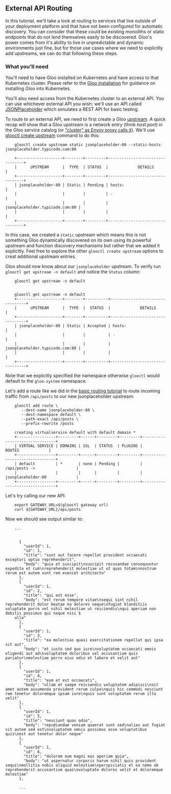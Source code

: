 ## External API Routing

In this tutorial, we'll take a look at routing to services that live outside of your deployment platform and that have not been configured for automatic discovery. You can consider that these could be existing monoliths or static endpoints that do not lend themselves easily to be discovered. Gloo's power comes from it's ability to live in unpredictable and dynamic environments just fine, but for those use cases where we need to explicitly add upstreams, we can do that following these steps.


### What you'll need

You'll need to have Gloo installed on Kubernetes and have access to that Kubernetes cluster. Please refer to the [Gloo installation](../../installation/kubernetes.md) for guidance on installing Gloo into Kubernetes. 

You'll also need access from the Kubernetes cluster to an external API. You can use whichever external API you wish; we'll use an API called [JSONPlaceholder](https://jsonplaceholder.typicode.com) which simulates a REST API for basic testing. 

To route to an external API, we need to first create a Gloo [upstream](../../v1/upstream.proto.sk.md). A quick recap will show that a Gloo upstream is a network entry (think _host:port_) in the Gloo service catalog (or ["cluster" as Envoy proxy calls it](https://www.envoyproxy.io/docs/envoy/latest/intro/arch_overview/cluster_manager)). We'll use [glooctl create upstream](../../cli.md#create-upstreams) command to do this:

        glooctl create upstream static jsonplaceholder-80 --static-hosts jsonplaceholder.typicode.com:80
               
        +--------------------+--------+---------+---------------------------------+
        |      UPSTREAM      |  TYPE  | STATUS  |             DETAILS             |
        +--------------------+--------+---------+---------------------------------+
        | jsonplaceholder-80 | Static | Pending | hosts:                          |
        |                    |        |         | -                               |
        |                    |        |         | jsonplaceholder.typicode.com:80 |
        |                    |        |         |                                 |
        +--------------------+--------+---------+---------------------------------+
        
        
In this case, we created a `static` upstream which means this is not something Gloo dynamically discovered on its own using its powerful upstream and function discovery mechanisms but rather that we added it explicitly. Feel free to explore the other `glooctl create upstream` options to creat additional upstream entries.         

Gloo should now know about our `jsonplaceholder` upstream. To verify run `glooctl get upstream -n default` and notice the `Status` column:

        glooctl get upstream -n default
        
        
        glooctl get upstream -n default
        +--------------------+--------+----------+---------------------------------+
        |      UPSTREAM      |  TYPE  |  STATUS  |             DETAILS             |
        +--------------------+--------+----------+---------------------------------+
        | jsonplaceholder-80 | Static | Accepted | hosts:                          |
        |                    |        |          | -                               |
        |                    |        |          | jsonplaceholder.typicode.com:80 |
        |                    |        |          |                                 |
        +--------------------+--------+----------+---------------------------------+
        
Note that we explicitly specified the namespace otherwise `glooctl` would default to the `gloo-system` namespace.

Let's add a route like we did in the [basic routing tutorial](./basic_routing.md) to route incoming traffic from `/api/posts` to our new jsonplaceholder upstream:

        
        glooctl add route \
           --dest-name jsonplaceholder-80 \
           --dest-namespace default \
           --path-exact /api/posts \
           --prefix-rewrite /posts
        
        creating virtualservice default with default domain *
        +-----------------+---------+------+---------+---------+--------------------------------+
        | VIRTUAL SERVICE | DOMAINS | SSL  | STATUS  | PLUGINS |             ROUTES             |
        +-----------------+---------+------+---------+---------+--------------------------------+
        | default         | *       | none | Pending |         | /api/posts ->                  |
        |                 |         |      |         |         | jsonplaceholder-80             |
        +-----------------+---------+------+---------+---------+--------------------------------+

Let's try calling our new API:

        export GATEWAY_URL=$(glooctl gateway url)
        curl ${GATEWAY_URL}/api/posts      
        
Now we should see output similar to:

        ...
        
        
          {                                                                                                                                                                                 
            "userId": 1,                                     
            "id": 1,                                                                                                                                                                
            "title": "sunt aut facere repellat provident occaecati excepturi optio reprehenderit",                                                                                                                               
            "body": "quia et suscipit\nsuscipit recusandae consequuntur expedita et cum\nreprehenderit molestiae ut ut quas totam\nnostrum rerum est autem sunt rem eveniet architecto"                                          
          },                                                                                                                                                                                                                      
          {                                                                                                                                       
            "userId": 1,                                               
            "id": 2,                                                                                                                                            
            "title": "qui est esse",                                                                                                                                                                                             
            "body": "est rerum tempore vitae\nsequi sint nihil reprehenderit dolor beatae ea dolores neque\nfugiat blanditiis voluptate porro vel nihil molestiae ut reiciendis\nqui aperiam non debitis possimus qui neque nisi $
        ulla"                                                                                                                                                                                                                     
          },
          {
            "userId": 1,
            "id": 3,
            "title": "ea molestias quasi exercitationem repellat qui ipsa sit aut",
            "body": "et iusto sed quo iure\nvoluptatem occaecati omnis eligendi aut ad\nvoluptatem doloribus vel accusantium quis pariatur\nmolestiae porro eius odio et labore et velit aut"
          },
          {
            "userId": 1,
            "id": 4,
            "title": "eum et est occaecati",
            "body": "ullam et saepe reiciendis voluptatem adipisci\nsit amet autem assumenda provident rerum culpa\nquis hic commodi nesciunt rem tenetur doloremque ipsam iure\nquis sunt voluptatem rerum illo velit"
          },
          {
            "userId": 1,
            "id": 5,
            "title": "nesciunt quas odio",
            "body": "repudiandae veniam quaerat sunt sed\nalias aut fugiat sit autem sed est\nvoluptatem omnis possimus esse voluptatibus quis\nest aut tenetur dolor neque"
          },
          {
            "userId": 1,
            "id": 6,
            "title": "dolorem eum magni eos aperiam quia",
            "body": "ut aspernatur corporis harum nihil quis provident sequi\nmollitia nobis aliquid molestiae\nperspiciatis et ea nemo ab reprehenderit accusantium quas\nvoluptate dolores velit et doloremque molestiae"
          },
          
          ...
                  